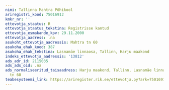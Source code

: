 ```yaml
---
nimi: Tallinna Mahtra Põhikool
ariregistri_kood: 75016912
kmkr_nr: ''
ettevotja_staatus: R
ettevotja_staatus_tekstina: Registrisse kantud
ettevotja_esmakande_kpv: 29.11.2000
ettevotja_aadress: .na
asukoht_ettevotja_aadressis: Mahtra tn 60
asukoha_ehak_kood: 387
asukoha_ehak_tekstina: Lasnamäe linnaosa, Tallinn, Harju maakond
indeks_ettevotja_aadressis: '13812'
ads_adr_id: 2115035
ads_ads_oid: .na
ads_normaliseeritud_taisaadress: Harju maakond, Tallinn, Lasnamäe linnaosa, Mahtra
  tn 60
teabesysteemi_link: https://ariregister.rik.ee/ettevotja.py?ark=75016912&ref=rekvisiidid
---
```

